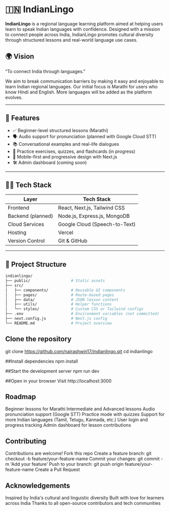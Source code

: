 # 🇮🇳 IndianLingo

**IndianLingo** is a regional language learning platform aimed at helping users learn to speak Indian languages with confidence. Designed with a mission to connect people across India, IndianLingo promotes cultural diversity through structured lessons and real-world language use cases.

## 🌍 Vision

“To connect India through languages.”

We aim to break communication barriers by making it easy and enjoyable to learn Indian regional languages. Our initial focus is Marathi for users who know Hindi and English. More languages will be added as the platform evolves.

---

## 🚀 Features

- ✅ Beginner-level structured lessons (Marathi)
- 🗣️ Audio support for pronunciation (planned with Google Cloud STT)
- 📚 Conversational examples and real-life dialogues
- 🎯 Practice exercises, quizzes, and flashcards (in progress)
- 📱 Mobile-first and progressive design with Next.js
- 🛠️ Admin dashboard (coming soon)

---

## 🧑‍💻 Tech Stack

| Layer        | Tech Stack            |
|--------------|------------------------|
| Frontend     | React, Next.js, Tailwind CSS |
| Backend (planned) | Node.js, Express.js, MongoDB |
| Cloud Services | Google Cloud (Speech-to-Text) |
| Hosting      | Vercel |
| Version Control | Git & GitHub |

---

## 📂 Project Structure

```bash
indianlingo/
├── public/                  # Static assets
├── src/
│   ├── components/          # Reusable UI components
│   ├── pages/               # Route-based pages
│   ├── data/                # JSON lesson content
│   ├── utils/               # Helper functions
│   └── styles/              # Custom CSS or Tailwind configs
├── .env                     # Environment variables (not committed)
├── next.config.js           # Next.js config
└── README.md                # Project overview
```

## Clone the repository
git clone https://github.com/nairashwin17/indianlingo.git
cd indianlingo


##Install dependencies
npm install


##Start the development server
npm run dev


##Open in your browser
Visit http://localhost:3000

## Roadmap
 Beginner lessons for Marathi
 Intermediate and Advanced lessons
 Audio pronunciation support (Google STT)
 Practice mode with quizzes
 Support for more Indian languages (Tamil, Telugu, Kannada, etc.)
 User login and progress tracking
 Admin dashboard for lesson contributions


 ## Contributing
Contributions are welcome!
Fork this repo
Create a feature branch: git checkout -b feature/your-feature-name
Commit your changes: git commit -m 'Add your feature'
Push to your branch: git push origin feature/your-feature-name
Create a Pull Request

## Acknowledgements
Inspired by India's cultural and linguistic diversity
Built with love for learners across India
Thanks to all open-source contributors and tech communities
